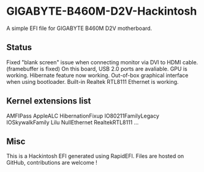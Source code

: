 # GIGABYTE-B460M-D2V-Hackintosh
A simple EFI file for GIGABYTE B460M D2V motherboard.
## Status ##
Fixed "blank screen" issue when connecting monitor via DVI to HDMI cable.(framebuffer is fixed)
On this board, USB 2.0 ports are avaliable.
GPU is working.
Hibernate feature now working.
Out-of-box graphical interface when using bootloader.
Built-in Realtek RTL8111 Ethernet is working.
## Kernel extensions list ##
AMFIPass
AppleALC
HibernationFixup
IO80211FamilyLegacy
IOSkywalkFamily
Lilu
NullEthernet
RealtekRTL8111
...
## Misc ##
This is a Hackintosh EFI generated using RapidEFI. Files are hosted on GitHub, contributions are welcome !
